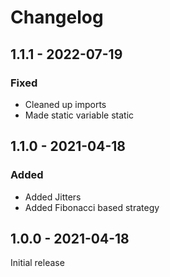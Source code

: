 # Changelog

## 1.1.1 - 2022-07-19

### Fixed

- Cleaned up imports
- Made static variable static

## 1.1.0 - 2021-04-18

### Added

* Added Jitters
* Added Fibonacci based strategy

## 1.0.0 - 2021-04-18

Initial release

